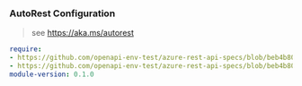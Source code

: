 ### AutoRest Configuration

> see https://aka.ms/autorest

``` yaml
require:
- https://github.com/openapi-env-test/azure-rest-api-specs/blob/beb4b800b8b70e1bc5d8be660614f15e4b23c05a/specification/agrifood/resource-manager/readme.md
- https://github.com/openapi-env-test/azure-rest-api-specs/blob/beb4b800b8b70e1bc5d8be660614f15e4b23c05a/specification/agrifood/resource-manager/readme.go.md
module-version: 0.1.0
```